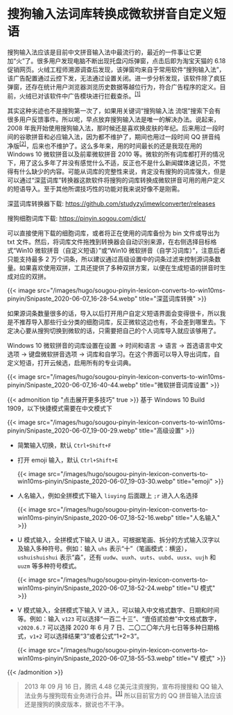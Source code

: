 # 搜狗输入法词库转换成微软拼音自定义短语


搜狗输入法应该是目前中文拼音输入法中最流行的，最近的一件事让它更加“火”了。很多用户发现电脑不断出现托盘闪烁弹窗，点击后即为淘宝天猫的 6.18 促销网页。火绒工程师溯源调查后发现，该弹窗均来自于常用软件“搜狗输入法”，该广告配置通过云控下发，无法通过设置关闭。进一步分析发现，该软件除了疯狂弹窗，还存在统计用户浏览器浏览历史数据等越位行为，符合广告程序的定义。目前，火绒已对该软件中广告模块进行拦截查杀。<sup>[[1]](https://zhuanlan.zhihu.com/p/146179800)</sup>

<!--more-->

其实这种劣迹也不是搜狗第一次了，如果用关键词“搜狗输入法 流氓”搜索下会有很多用户反馈事件。所以呢，早点放弃搜狗输入法是唯一的解决办法。说起来，2008 年我开始使用搜狗输入法，那时候还是喜欢换皮肤的年纪。后来用过一段时间的谷歌拼音和必应输入法，因为都不维护了，期间也用过一段时间 QQ 拼音纯净版<sup>[[2]](#qqpinyin)</sup>，后来也不维护了。这么多年来，用的时间最长的还是我现在用的 Windows 10 微软拼音以及前辈微软拼音 2010 等。微软的所有词库都打开的情况下，用了这么多年了并没有感觉什么不适，反正也不是什么新闻媒体速记员，不觉得有什么缺少的内容。可能从词库的完整性来说，肯定没有搜狗的词库强大，但是可以通过“深蓝词库”转换器这款软件将搜狗的词库转换成微软拼音可用的用户定义的短语导入。至于其他所谓技巧性的功能对我来说好像不是刚需。

深蓝词库转换器下载: <https://github.com/studyzy/imewlconverter/releases>

搜狗细胞词库下载: <https://pinyin.sogou.com/dict/>

可以直接使用下载的细胞词库，或者将正在使用的词库备份为 bin 文件或导出为 txt 文件。然后，将词库文件拖拽到转换器会自动识别来源，在右侧选择目标格式“Win10 微软拼音（自定义短语）”或“Win10 微软拼音（自学习词库）”，注意后者只能支持最多 2 万个词条，所以建议通过高级设置中的词条过滤来控制源词条数量。如果喜欢使用双拼，工具还提供了多种双拼方案，以便在生成短语的拼音时生成对应的双拼。

{{< image src="/images/hugo/sougou-pinyin-lexicon-converts-to-win10ms-pinyin/Snipaste_2020-06-07_16-28-54.webp" title="深蓝词库转换" >}}

如果源词条数量很多的话，导入以后打开用户自定义短语界面会变得很卡，所以我是不推荐导入那些行业分类的细胞词库，反正微软这边也有，不会差到哪里去。下定决心要从搜狗切换到微软的话，只需要把自己的个人词库导入就应该够用了。

Windows 10 微软拼音的词库设置在设置 → 时间和语言 → 语言 → 首选语言中文选项 → 键盘微软拼音选项 → 词库和自学习。在这个界面可以导入导出词库，自定义短语，打开云候选，启用所有的专业词典。

{{< image src="/images/hugo/sougou-pinyin-lexicon-converts-to-win10ms-pinyin/Snipaste_2020-06-07_16-40-44.webp" title="微软拼音词库设置" >}}

{{< admonition tip "点击展开更多技巧" true >}}
基于 Windows 10 Build 1909，以下快捷模式需要在中文模式下

{{< image src="/images/hugo/sougou-pinyin-lexicon-converts-to-win10ms-pinyin/Snipaste_2020-06-07_19-00-29.webp" title="高级设置" >}}

- 简繁输入切换，默认 `Ctrl+Shift+F`
- 打开 emoji 输入，默认 `Ctrl+Shift+E`

  {{< image src="/images/hugo/sougou-pinyin-lexicon-converts-to-win10ms-pinyin/Snipaste_2020-06-07_19-03-30.webp" title="emoji" >}}

- 人名输入，例如全拼模式下输入 `liuying` 后面跟上 `;r` 进入人名选择

  {{< image src="/images/hugo/sougou-pinyin-lexicon-converts-to-win10ms-pinyin/Snipaste_2020-06-07_18-52-16.webp" title="人名输入" >}}

- U 模式输入，全拼模式下输入 U 进入，可根据笔画、拆分的方式输入汉字以及输入多种符号。例如：输入 `uhs` 表示“十”（笔画模式：横竖），`ushuishuishui` 表示“淼”，还有 `uudw`、`uuxh`、`uuts`、`uubd`、`uusx`、`uujh` 和 `uuzm` 等多种符号模式。

  {{< image src="/images/hugo/sougou-pinyin-lexicon-converts-to-win10ms-pinyin/Snipaste_2020-06-07_18-52-24.webp" title="U 模式" >}}

- V 模式输入，全拼模式下输入 V 进入，可以输入中文格式数字、日期和时间等。例如：输入 `v123` 可以选择“一百二十三”、“壹佰贰拾叁”中文格式数字，`v2020.6.7` 可以选择 2020 年 6 月 7 日、二〇二〇年六月七日等多种日期格式，`v1+2` 可以选择结果“3”或者公式“1+2=3”。

  {{< image src="/images/hugo/sougou-pinyin-lexicon-converts-to-win10ms-pinyin/Snipaste_2020-06-07_18-55-53.webp" title="V 模式" >}}

{{< /admonition >}}

<span id="qqpinyin"></span>

> 2013 年 09 月 16 日，腾讯 4.48 亿美元注资搜狗，宣布将搜搜和 QQ 输入法业务与搜狗现有业务进行合并。<sup>[[3]](https://baike.baidu.com/item/QQ%E6%8B%BC%E9%9F%B3%E8%BE%93%E5%85%A5%E6%B3%95/7556813)</sup> 所以目前官方的 QQ 拼音输入法应该还是搜狗的换皮版本，据说也不干净。

